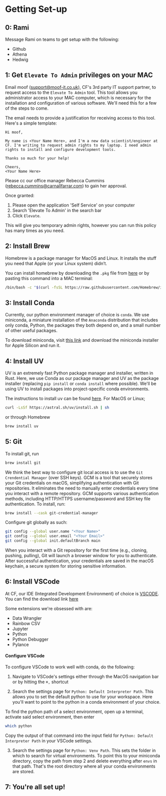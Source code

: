 # Getting Set-up

## 0: Rami

Message Rami on teams to get setup with the following:
- Github
- Athena
- Hedwig

## 1: Get `Elevate To Admin` privileges on your MAC

Email moof (support@moof-it.co.uk), CF's 3rd party IT support partner, to request access to the `Elevate To Admin` tool. This tool allows you administrator access to your MAC computer, which is necessary for the installation and configuration of various software. We'll need this for a few of the steps to come.

The email needs to provide a justification for receiving access to this tool. Here's a simple template:

```
Hi moof,

My name is <Your Name Here>, and I'm a new data scientist/engineer at CF. I'm writing to request admin rights to my laptop. I need admin rights to install and configure development tools. 

Thanks so much for your help!

Cheers,
<Your Name Here>
```

Please cc our office manager Rebecca Cummins (rebecca.cummins@carnallfarrar.com) to gain her approval.

Once granted:
1. Please open the application 'Self Service' on your computer
2. Search 'Elevate To Admin' in the search bar
3. Click `Elevate`.

This will give you temporary admin rights, however you can run this policy has many times as you need.

## 2: Install Brew

Homebrew is a package manager for MacOS and Linux. It installs the stuff you need that Apple (or your Linux system) didn’t.

You can install homebrew by downloading the `.pkg` file from [here](https://brew.sh/) or by pasting this command into a MAC terminal:

```bash
/bin/bash -c "$(curl -fsSL https://raw.githubusercontent.com/Homebrew/install/HEAD/install.sh)"
```

## 3: Install Conda

Currently, our python environment manager of choice is `conda`. We use miniconda, a miniature installation of the `Anaconda` distribution that includes only conda, Python, the packages they both depend on, and a small number of other useful packages.

To download miniconda, visit [this link](https://www.anaconda.com/download/success) and download the miniconda installer for Apple Silicon and run it.


## 4: Install UV

UV is an extremely fast Python package manager and installer, written in Rust.
Here, we use Conda as our package manager and UV as the package installer (replacing `pip install` or `conda install` where possible). We'll be using UV to install packages into project-specific conda environments.

The instructions to install uv can be found [here](https://docs.astral.sh/uv/#getting-started). For MacOS or Linux;

```bash
curl -LsSf https://astral.sh/uv/install.sh | sh
```

or through Homebrew

```bash
brew install uv
```

## 5: Git

To install git, run

```bash
brew install git
```

We think the best way to configure git local access is to use the `Git Crendential Manager` (over SSH keys). GCM is a tool that securely stores your Git credentials on macOS, simplifying authentication with Git repositories. It eliminates the need to manually enter credentials every time you interact with a remote repository. GCM supports various authentication methods, including HTTP/HTTPS username/password and SSH key file authentication. To install, run:

```bash
brew install --cask git-credential-manager
```

Configure git globally as such:

```bash
git config --global user.name "<Your Name>"
git config --global user.email "<Your Email>"
git config --global init.defaultBranch main
```

When you interact with a Git repository for the first time (e.g., cloning, pushing, pulling), Git will launch a browser window for you to authenticate. After successful authentication, your credentials are saved in the macOS keychain, a secure system for storing sensitive information. 

## 6: Install VSCode

At CF, our IDE (Integrated Development Environment) of choice is [VSCODE](https://code.visualstudio.com/).
You can find the download link [here](https://code.visualstudio.com/download#)

Some extensions we're obsessed with are:
- Data Wrangler
- Rainbow CSV
- Jupyter
- Python
- Python Debugger
- Pylance

#### Configure VSCode

To configure VSCode to work well with conda, do the following:

1. Navigate to VSCode's settings either through the MacOS navigation bar or by hitting the `⌘,` shortcut

2. Search the settings page for `Python: Default Interpreter Path`. This allows you to set the default python to use for your workspace. Here you'll want to point to the python in a conda environment of your choice. 

To find the python path of a select environment, open up a terminal, activate said select environment, then enter 

```bash
which python
```
Copy the output of that command into the input field for `Python: Default Interpreter Path` in your VSCode settings.

3. Search the settings page for `Python: Venv Path`. This sets the folder in which to search for virtual environments. To point this to your miniconda directory, copy the path from step 2 and delete everything after `envs` in that path. That's the root directory where all your conda environments are stored.

## 7: You're all set up!